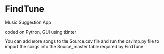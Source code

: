 # FindTune
Music Suggestion App

coded on Python, GUI using tkinter

You can add more songs to the Source.csv file and run the csvimp.py file to import the songs into the Source_master table required by FindTune.
